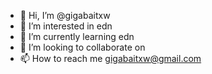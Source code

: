- 👋 Hi, I’m @gigabaitxw
- 👀 I’m interested in edn
- 🌱 I’m currently learning edn
- 💞️ I’m looking to collaborate on
- 📫 How to reach me gigabaitxw@gmail.com

<!---
gigabaitxw/gigabaitxw is a ✨ special ✨ repository because its `README.md` (this file) appears on your GitHub profile.
You can click the Preview link to take a look at your changes.
--->
